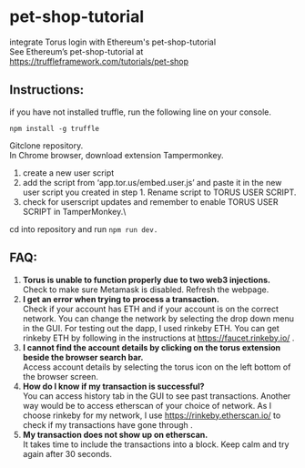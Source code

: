 # pet-shop-tutorial
integrate Torus login with Ethereum's pet-shop-tutorial\
See Ethereum’s pet-shop-tutorial at https://truffleframework.com/tutorials/pet-shop

## Instructions:
if you have not installed truffle, run the following line on your console.
```
npm install -g truffle
```

Gitclone repository.\
In Chrome browser, download extension Tampermonkey.
1. create a new user script 
2. add the script from ‘app.tor.us/embed.user.js’ and paste it in the new user script you created in step 1. Rename script to TORUS USER SCRIPT.
3. check for userscript updates and remember to enable TORUS USER SCRIPT in TamperMonkey.\

cd into repository and run ```npm run dev.```



## FAQ:
1.	**Torus is unable to function properly due to two web3 injections.**\
Check to make sure Metamask is disabled. Refresh the webpage.
2.	**I get an error when trying to process a transaction.**\
Check if your account has ETH and if your account is on the correct network. You can change the network by selecting the drop down menu in the GUI. For testing out the dapp, I used rinkeby ETH. You can get rinkeby ETH by following in the instructions at https://faucet.rinkeby.io/ .
3.	**I cannot find the account details by clicking on the torus extension beside the browser search bar.**\
Access account details by selecting the torus icon on the left bottom of the browser screen.
4.	**How do I know if my transaction is successful?**\
You can access history tab in the GUI to see past transactions. Another way would be to access etherscan of your choice of network. As I choose rinkeby for my network, I use https://rinkeby.etherscan.io/ to check if my transactions have gone through .
5.	**My transaction does not show up on etherscan.**\
It takes time to include the transactions into a block. Keep calm and try again after 30 seconds.


